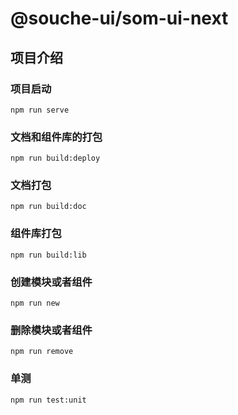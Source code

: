 # @souche-ui/som-ui-next

## 项目介绍

### 项目启动
```
npm run serve
```

### 文档和组件库的打包
```
npm run build:deploy
```

### 文档打包
```
npm run build:doc
```

### 组件库打包
```
npm run build:lib
```

### 创建模块或者组件
```
npm run new
```

### 删除模块或者组件
```
npm run remove
```

### 单测
```
npm run test:unit
```
